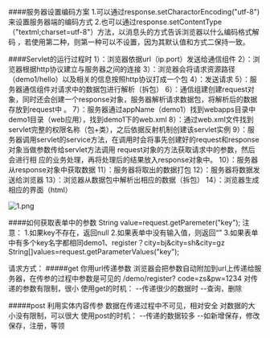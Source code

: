 ####服务器设置编码方案
1.可以通过response.setCharactorEncoding("utf-8")来设置服务器端的编码方式
2.也可以通过response.setContentType（"textml;charset=utf-8"）方法，以消息头的方式告诉浏览器以什么编码格式解码 ，若使用第二种，则第一种可以不设置，因为其默认值和方式二保持一致。


####Servlet的运行过程时
1）：浏览器依据url（ip.port）发送给通信组件
2）：浏览器根据http协议建立与服务器之间的连接
3）：浏览器会将请求资源路径（demo1/hello）以及相关的信息按照http协议打成一个包
4）：发送请求
5）：服务器通信组件对请求中的数据包进行解析（拆包）
6）：通信组建创建request对象，同时还会创建一个response对象，服务器解析请求数据包，将解析后的数据存放到request中 。
7）：服务器通过appName（demo1）找到webapps目录中demo1目录（web应用），找到demo1下的web.xml
8）：通过web.xml文件找到servlet完整的权限名称（包+类），之后依据反射机制创建该servlet实例
9）：服务器调用servlet的service方法，在调用时会将事先创建好的request和response对象当做参数传给servlet方法调用 request对象的方法获取请求中的参数，然后会进行相     应的业务处理，再将处理后的结果放入response对象中。
10）：服务器从response对象中获取数据
11）：服务器将取出的数据打包
12）：服务器将数据发送给浏览器
13）：浏览器从数据包中解析出相应的数据（拆包）
14）：浏览器生成相应的界面（html）


![1.png](http://upload-images.jianshu.io/upload_images/66256-9fb5ec34c2c4b332.png?imageMogr2/auto-orient/strip%7CimageView2/2/w/1240)

####如何获取表单中的参数
String value=request.getParemeter("key");
注意：
1.如果key不存在，返回null
2.如果表单中没有输入值，则返回“”
3.如果表单中有多个key名字都相同demo1、register？city=bj&city=sh&city=gz
	String[]values=request.getParameterValues("key");


请求方式：
#####get
你用url传递参数
  浏览器会把参数自动附加到url上传递给服务器，在传参的过程中参数是可见的
/demo/register? code=zs&pw=1234
对传递的参数有限制，很小
使用get的时机： 
 --传递很少的数据时
--查询，删除

#####post
利用实体内容传参
 数据在传递过程中不可见，相对安全
对数据的大小没有限制，可以很大
使用post的时机：
 --传递的数据较多
--如新增保存，修改保存，注册，等领
